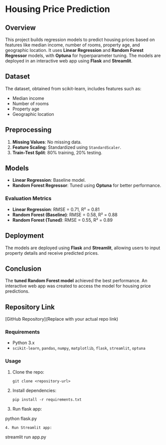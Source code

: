 # Housing Price Prediction

## Overview
This project builds regression models to predict housing prices based on features like median income, number of rooms, property age, and geographic location. It uses **Linear Regression** and **Random Forest Regressor** models, with **Optuna** for hyperparameter tuning. The models are deployed in an interactive web app using **Flask** and **Streamlit**.

## Dataset
The dataset, obtained from scikit-learn, includes features such as:
- Median income
- Number of rooms
- Property age
- Geographic location

## Preprocessing
1. **Missing Values**: No missing data.
2. **Feature Scaling**: Standardized using `StandardScaler`.
3. **Train-Test Split**: 80% training, 20% testing.

## Models
- **Linear Regression**: Baseline model.
- **Random Forest Regressor**: Tuned using **Optuna** for better performance.

### Evaluation Metrics
- **Linear Regression**: RMSE = 0.71, R² = 0.81
- **Random Forest (Baseline)**: RMSE = 0.58, R² = 0.88
- **Random Forest (Tuned)**: RMSE = 0.55, R² = 0.89

## Deployment
The models are deployed using **Flask** and **Streamlit**, allowing users to input property details and receive predicted prices.

## Conclusion
The **tuned Random Forest model** achieved the best performance. An interactive web app was created to access the model for housing price predictions.

## Repository Link
[GitHub Repository](Replace with your actual repo link)

### Requirements
- Python 3.x
- `scikit-learn`, `pandas`, `numpy`, `matplotlib`, `flask`, `streamlit`, `optuna`

### Usage
1. Clone the repo:
   ```
   git clone <repository-url>
   ```
2. Install dependencies:
   ```
   pip install -r requirements.txt
   
    ```
3. Run flask app:
   
  python flask.py

   ```
4. Run Streamlit app:
   ```
   streamlit run app.py
   ```

